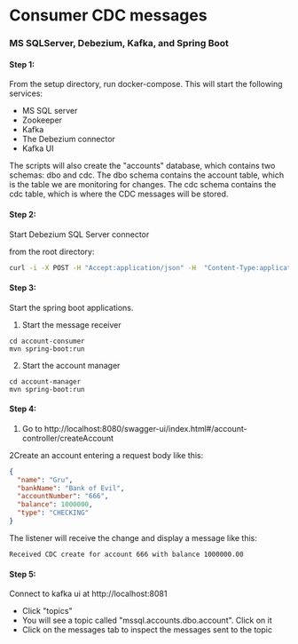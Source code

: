 # Consumer CDC messages
### MS SQLServer, Debezium, Kafka, and Spring Boot

#### Step 1: 

From the setup directory, run docker-compose. This will start the following services:

- MS SQL server
- Zookeeper
- Kafka
- The Debezium connector
- Kafka UI

The scripts will also create the "accounts" database, which contains two schemas: dbo and cdc. 
The dbo schema contains the account table, which is the table we are monitoring for changes. 
The cdc schema contains the cdc table, which is where the CDC messages will be stored.


#### Step 2: 

Start Debezium SQL Server connector

from the root directory:

```bash
curl -i -X POST -H "Accept:application/json" -H  "Content-Type:application/json" http://localhost:8083/connectors/ -d @register-sqlserver.json
```

#### Step 3:

Start the spring boot applications. 

1. Start the message receiver
```commandline
cd account-consumer
mvn spring-boot:run
```

2. Start the account manager 
```commandline
cd account-manager
mvn spring-boot:run
```

#### Step 4:

1. Go to http://localhost:8080/swagger-ui/index.html#/account-controller/createAccount

2Create an account entering a request body like this:

```json
{
  "name": "Gru",
  "bankName": "Bank of Evil",
  "accountNumber": "666",
  "balance": 1000000,
  "type": "CHECKING"
}
```

The listener will receive the change and display a message like this:

```text
Received CDC create for account 666 with balance 1000000.00
```

#### Step 5:

Connect to kafka ui at http://localhost:8081
- Click "topics"
- You will see a topic called "mssql.accounts.dbo.account". Click on it
- Click on the messages tab to inspect the messages sent to the topic


```